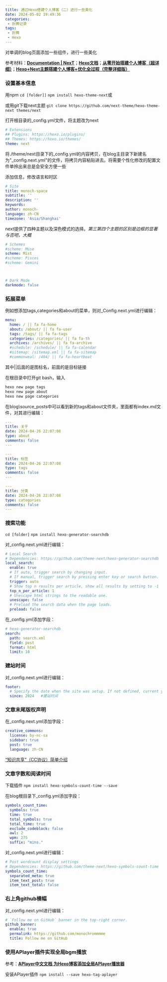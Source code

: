 ```yaml
---
title: 通过Hexo搭建个人博客（二）进行一些美化
date: 2024-05-02 19:49:36
categories: 
 - 折腾记录
tags:
 - 折腾
 - Hexo
---
```


对单调的blog页面添加一些组件，进行一些美化

<!-- more -->

参考材料：[**Documentation | NexT**](https://theme-next.js.org/docs/)；[**Hexo文档**](https://hexo.io/zh-cn/docs/)；[**从零开始搭建个人博客（超详细）**](https://zhuanlan.zhihu.com/p/102592286)；[**Hexo+Next主题搭建个人博客+优化全过程（完整详细版）**](https://zhuanlan.zhihu.com/p/618864711)

### 设置基本信息

用npm
`cd [folder]]`
`npm install hexo-theme-next`或

或用git下载next主题
`git clone https://github.com/next-theme/hexo-theme-next themes/next`

打开根目录的_config.yml文件，将主题改为next

```yml
# Extensions
## Plugins: https://hexo.io/plugins/
## Themes: https://hexo.io/themes/
theme: next   
```

将./theme/next目录下的_config.yml的内容拷贝，在blog主目录下新建名为"_config.next.yml"的文件，将拷贝内容粘贴进去。将需要个性化修改的配置文件单拎出来总是会安全方便一些

添加信息，修改语言和时区
```yml
# Site
title: monoch-space
subtitle: ''
description: ''
keywords: 
author: monoch-
language: zh-CN
timezone: 'Asia/Shanghai'
```

next提供了四种主题以及深色模式的选择。*第三第四个主题的区别是边框的显著与否吧，大概*
```yml
# Schemes
#scheme: Muse
scheme: Mist
#scheme: Pisces
#scheme: Gemini



# Dark Mode
darkmode: false
```

### 拓展菜单

例如想添加tags,categories和about的菜单，则对_Config.next.yml进行编辑：
```yml
menu:
  home: / || fa fa-home
  about: /about/ || fa fa-user
  tags: /tags/ || fa fa-tags
  categories: /categories/ || fa fa-th
  archives: /archives/ || fa fa-archive
  #schedule: /schedule/ || fa fa-calendar
  #sitemap: /sitemap.xml || fa fa-sitemap
  #commonweal: /404/ || fa fa-heartbeat
```
其中||后面的是图标名，前面的是目标链接

在根目录中打开git bash，输入
```sh
hexo new page tags
hexo new page about
hexo new page categories
```

在blog\source\_posts中可以看到新的tags和about文件夹，里面都有index.md文件，对其进行编辑：
```yml
---
title: 关于
date: 2024-04-26 22:07:08
type: about
comments: false
---
```
```yml
---
title: 标签
date: 2024-04-26 22:07:08
type: tags
comments: false
---
```
```yml
---
title: 分类
date: 2024-04-26 22:07:08
type: categories
comments: false
---
```

### 搜索功能

`cd [folder]`
`npm install hexo-generator-searchdb`

对_config.next.yml进行编辑：
```yml
# Local Search
# Dependencies: https://github.com/theme-next/hexo-generator-searchdb
local_search:
  enable: true
  # If auto, trigger search by changing input.
  # If manual, trigger search by pressing enter key or search button.
  trigger: auto
  # Show top n results per article, show all results by setting to -1
  top_n_per_article: 1
  # Unescape html strings to the readable one.
  unescape: false
  # Preload the search data when the page loads.
  preload: false
```

在_config.yml添加字段：
```yml
# hexo-generator-searchdb
search:
  path: search.xml
  field: post
  format: html
  limit: 10
```

### 建站时间

对_config.next.yml进行编辑：
```yml
footer:
  # Specify the date when the site was setup. If not defined, current year will be used.
  since: 2024   #建站时间
```

### 文章末尾版权声明

在_config.next.yml添加字段：
```yml
creative_commons:
  license: by-nc-sa
  sidebar: true
  post: true
  language: zh-CN
```
[“知识共享”（CC协议）简单介绍](https://zhuanlan.zhihu.com/p/20641764)

### 文章字数和阅读时间

下载插件
`npm install hexo-symbols-count-time --save`

在blog根目录下_config.yml添加字段：
```yml
symbols_count_time:
  symbols: true
  time: true
  total_symbols: true
  total_time: true
  exclude_codeblock: false
  awl: 2    
  wpm: 275
  suffix: "mins."
```

对_config.next.yml进行编辑：
```yml
# Post wordcount display settings
# Dependencies: https://github.com/theme-next/hexo-symbols-count-time
symbols_count_time:
  separated_meta: true
  item_text_post: true
  item_text_total: false
```

### 右上角github横幅

对_config.next.yml进行编辑：
```yml
# `Follow me on GitHub` banner in the top-right corner.
github_banner:
  enable: true
  permalink: https://github.com/monochrommmme
  title: Follow me on GitHub
```

### 使用APlayer插件实现全局bgm播放

参考：[**APlayer中文文档**](https://github.com/MoePlayer/hexo-tag-aplayer/blob/master/docs/README-zh_cn.md),[**为Hexo博客添加全局APlayer播放器**](https://hakurei.red/2019/11/25/%E4%B8%BAHexo%E5%8D%9A%E5%AE%A2%E6%B7%BB%E5%8A%A0%E5%85%A8%E5%B1%80APlayer%E6%92%AD%E6%94%BE%E5%99%A8/#APlayer)

安装APlayer插件
`npm install --save hexo-tag-aplayer`